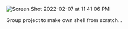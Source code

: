 ![Screen Shot 2022-02-07 at 11 41 06 PM](https://user-images.githubusercontent.com/64440240/152868549-2cc8faf3-9ffc-492d-9caf-c317a4b274aa.png)


Group project to make own shell from scratch...
